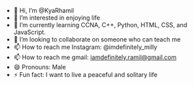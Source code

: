 - 👋 Hi, I’m @KyaRhamil
- 👀 I’m interested in enjoying life
- 🌱 I’m currently learning CCNA, C++, Python, HTML, CSS, and JavaScript.
- 💞️ I’m looking to collaborate on someone who can teach me
- 📫 How to reach me Instagram: @imdefinitely_milly
- 📫 How to reach me gmail: iamdefinitely.ramil@gmail.com
- 😄 Pronouns: Male
- ⚡ Fun fact: I want to live a peaceful and solitary life

<!---
KyaRhamil/KyaRhamil is a ✨ special ✨ repository because its `README.md` (this file) appears on your GitHub profile.
You can click the Preview link to take a look at your changes.
--->
